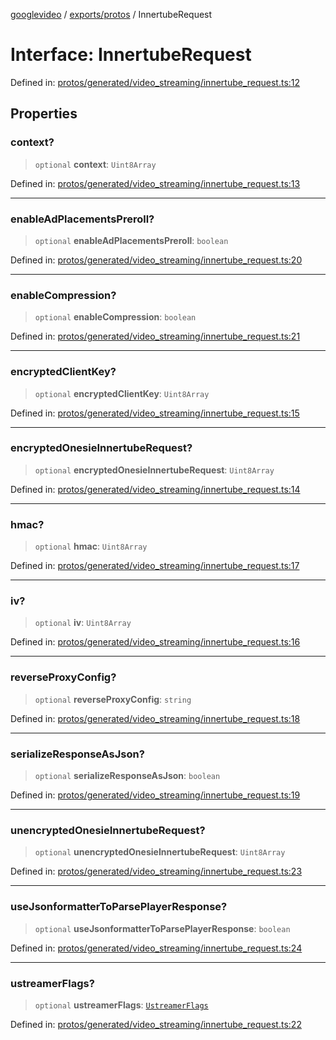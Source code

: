 [googlevideo](../../../README.md) / [exports/protos](../README.md) / InnertubeRequest

# Interface: InnertubeRequest

Defined in: [protos/generated/video\_streaming/innertube\_request.ts:12](https://github.com/LuanRT/googlevideo/blob/5b84100979befab767d819a9606dde964d469341/protos/generated/video_streaming/innertube_request.ts#L12)

## Properties

### context?

> `optional` **context**: `Uint8Array`

Defined in: [protos/generated/video\_streaming/innertube\_request.ts:13](https://github.com/LuanRT/googlevideo/blob/5b84100979befab767d819a9606dde964d469341/protos/generated/video_streaming/innertube_request.ts#L13)

***

### enableAdPlacementsPreroll?

> `optional` **enableAdPlacementsPreroll**: `boolean`

Defined in: [protos/generated/video\_streaming/innertube\_request.ts:20](https://github.com/LuanRT/googlevideo/blob/5b84100979befab767d819a9606dde964d469341/protos/generated/video_streaming/innertube_request.ts#L20)

***

### enableCompression?

> `optional` **enableCompression**: `boolean`

Defined in: [protos/generated/video\_streaming/innertube\_request.ts:21](https://github.com/LuanRT/googlevideo/blob/5b84100979befab767d819a9606dde964d469341/protos/generated/video_streaming/innertube_request.ts#L21)

***

### encryptedClientKey?

> `optional` **encryptedClientKey**: `Uint8Array`

Defined in: [protos/generated/video\_streaming/innertube\_request.ts:15](https://github.com/LuanRT/googlevideo/blob/5b84100979befab767d819a9606dde964d469341/protos/generated/video_streaming/innertube_request.ts#L15)

***

### encryptedOnesieInnertubeRequest?

> `optional` **encryptedOnesieInnertubeRequest**: `Uint8Array`

Defined in: [protos/generated/video\_streaming/innertube\_request.ts:14](https://github.com/LuanRT/googlevideo/blob/5b84100979befab767d819a9606dde964d469341/protos/generated/video_streaming/innertube_request.ts#L14)

***

### hmac?

> `optional` **hmac**: `Uint8Array`

Defined in: [protos/generated/video\_streaming/innertube\_request.ts:17](https://github.com/LuanRT/googlevideo/blob/5b84100979befab767d819a9606dde964d469341/protos/generated/video_streaming/innertube_request.ts#L17)

***

### iv?

> `optional` **iv**: `Uint8Array`

Defined in: [protos/generated/video\_streaming/innertube\_request.ts:16](https://github.com/LuanRT/googlevideo/blob/5b84100979befab767d819a9606dde964d469341/protos/generated/video_streaming/innertube_request.ts#L16)

***

### reverseProxyConfig?

> `optional` **reverseProxyConfig**: `string`

Defined in: [protos/generated/video\_streaming/innertube\_request.ts:18](https://github.com/LuanRT/googlevideo/blob/5b84100979befab767d819a9606dde964d469341/protos/generated/video_streaming/innertube_request.ts#L18)

***

### serializeResponseAsJson?

> `optional` **serializeResponseAsJson**: `boolean`

Defined in: [protos/generated/video\_streaming/innertube\_request.ts:19](https://github.com/LuanRT/googlevideo/blob/5b84100979befab767d819a9606dde964d469341/protos/generated/video_streaming/innertube_request.ts#L19)

***

### unencryptedOnesieInnertubeRequest?

> `optional` **unencryptedOnesieInnertubeRequest**: `Uint8Array`

Defined in: [protos/generated/video\_streaming/innertube\_request.ts:23](https://github.com/LuanRT/googlevideo/blob/5b84100979befab767d819a9606dde964d469341/protos/generated/video_streaming/innertube_request.ts#L23)

***

### useJsonformatterToParsePlayerResponse?

> `optional` **useJsonformatterToParsePlayerResponse**: `boolean`

Defined in: [protos/generated/video\_streaming/innertube\_request.ts:24](https://github.com/LuanRT/googlevideo/blob/5b84100979befab767d819a9606dde964d469341/protos/generated/video_streaming/innertube_request.ts#L24)

***

### ustreamerFlags?

> `optional` **ustreamerFlags**: [`UstreamerFlags`](UstreamerFlags.md)

Defined in: [protos/generated/video\_streaming/innertube\_request.ts:22](https://github.com/LuanRT/googlevideo/blob/5b84100979befab767d819a9606dde964d469341/protos/generated/video_streaming/innertube_request.ts#L22)
